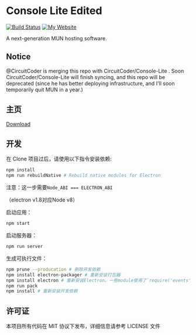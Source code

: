 # Console Lite Edited

[![Build Status](https://travis-ci.org/JieJiSS/Console-Lite-Edited.svg?branch=master&style=flat-square)](https://travis-ci.org/JieJiSS/Console-Lite) [![My Website](https://img.shields.io/badge/made%20with-%e2%9d%a4-ff69b4.svg?style=flat-square)](https://jiejiss.xyz/cle)

A next-generation MUN hosting software.

## Notice

@CircuitCoder is merging this repo with CircuitCoder/Console-Lite . Soon CircuitCoder/Console-Lite will finish syncing, and this repo will be deprecated (since he has better deploying infrastructure, and I'll soon temporarily quit MUN in a year.)

## 主页
[Download](https://jiejiss.xyz/cle)

## 开发
在 Clone 项目过后，请使用以下指令安装依赖:

```bash
npm install
npm run rebuildNative # Rebuild native modules for Electron
```

注意：这一步需要`Node_ABI === ELECTRON_ABI`

（electron v1.8对应Node v8）

启动应用：

```bash
npm start
```

启动服务器：

```bash
npm run server 
```

生成可执行文件：

```bash
npm prune --producation # 删除开发依赖
npm install electron-packager # 重新安装打包器
npm install electron # 重新安装Electron。一些module使用了`require('events').EventEmitter [deprecated]`，因此可能需要手动修改。
npm run pack
npm install # 重新安装开发依赖
```

## 许可证

本项目所有代码在 MIT 协议下发布，详细信息请参考 LICENSE 文件
